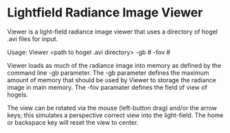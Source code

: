 # Lightfield Radiance Image Viewer

Viewer is a light-field radiance image viewer that uses a directory of hogel .avi files for input.

Usage: Viewer <path to hogel .avi directory> -gb # -fov #

Viewer loads as much of the radiance image into memory as defined by the command line -gb parameter.  The -gb parameter defines the maximum amount of memory that should be used by Viewer to storage the radiance image in main memory.  The -fov paramater defines the field of view of hogels.

The view can be rotated via the mouse (left-button drag) and/or the arrow keys; this simulates a perspective correct view into the light-field. The home or backspace key will reset the view to center. 
